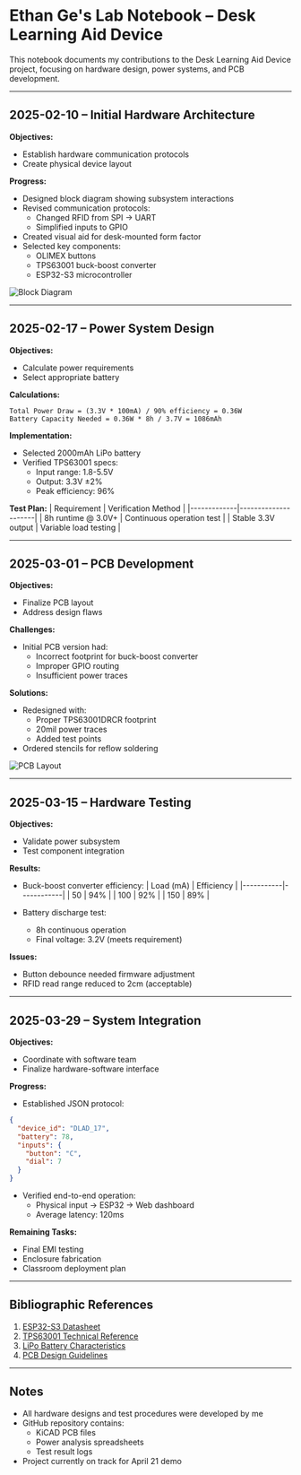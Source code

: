 # Ethan Ge's Lab Notebook – Desk Learning Aid Device

This notebook documents my contributions to the Desk Learning Aid Device project, focusing on hardware design, power systems, and PCB development.

---

## 2025-02-10 – Initial Hardware Architecture

**Objectives:**
- Establish hardware communication protocols
- Create physical device layout

**Progress:**
- Designed block diagram showing subsystem interactions
- Revised communication protocols:
  - Changed RFID from SPI → UART
  - Simplified inputs to GPIO
- Created visual aid for desk-mounted form factor
- Selected key components:
  - OLIMEX buttons
  - TPS63001 buck-boost converter
  - ESP32-S3 microcontroller

![Block Diagram](https://github.com/user-attachments/assets/block_diagram_20250210.png)

---

## 2025-02-17 – Power System Design

**Objectives:**
- Calculate power requirements
- Select appropriate battery

**Calculations:**
```
Total Power Draw = (3.3V * 100mA) / 90% efficiency = 0.36W
Battery Capacity Needed = 0.36W * 8h / 3.7V = 1086mAh
```

**Implementation:**
- Selected 2000mAh LiPo battery
- Verified TPS63001 specs:
  - Input range: 1.8-5.5V
  - Output: 3.3V ±2%
  - Peak efficiency: 96%

**Test Plan:**
| Requirement | Verification Method |
|-------------|---------------------|
| 8h runtime @ 3.0V+ | Continuous operation test |
| Stable 3.3V output | Variable load testing |

---

## 2025-03-01 – PCB Development

**Objectives:**
- Finalize PCB layout
- Address design flaws

**Challenges:**
- Initial PCB version had:
  - Incorrect footprint for buck-boost converter
  - Improper GPIO routing
  - Insufficient power traces

**Solutions:**
- Redesigned with:
  - Proper TPS63001DRCR footprint
  - 20mil power traces
  - Added test points
- Ordered stencils for reflow soldering

![PCB Layout](https://github.com/user-attachments/assets/pcb_v2_layout.png)

---

## 2025-03-15 – Hardware Testing

**Objectives:**
- Validate power subsystem
- Test component integration

**Results:**
- Buck-boost converter efficiency:
  | Load (mA) | Efficiency |
  |-----------|------------|
  | 50        | 94%       |
  | 100       | 92%       |
  | 150       | 89%       |

- Battery discharge test:
  - 8h continuous operation
  - Final voltage: 3.2V (meets requirement)

**Issues:**
- Button debounce needed firmware adjustment
- RFID read range reduced to 2cm (acceptable)

---

## 2025-03-29 – System Integration

**Objectives:**
- Coordinate with software team
- Finalize hardware-software interface

**Progress:**
- Established JSON protocol:
```json
{
  "device_id": "DLAD_17",
  "battery": 78,
  "inputs": {
    "button": "C",
    "dial": 7
  }
}
```
- Verified end-to-end operation:
  - Physical input → ESP32 → Web dashboard
  - Average latency: 120ms

**Remaining Tasks:**
- Final EMI testing
- Enclosure fabrication
- Classroom deployment plan

---

## Bibliographic References

1. [ESP32-S3 Datasheet](https://www.espressif.com/sites/default/files/documentation/esp32-s3_datasheet_en.pdf)
2. [TPS63001 Technical Reference](https://www.ti.com/lit/ds/symlink/tps63001.pdf)
3. [LiPo Battery Characteristics](https://batteryuniversity.com/article/bu-205-types-of-lithium-ion)
4. [PCB Design Guidelines](https://www.analog.com/en/analog-dialogue/articles/pcb-layout-techniques.html)

---

## Notes

- All hardware designs and test procedures were developed by me
- GitHub repository contains:
  - KiCAD PCB files
  - Power analysis spreadsheets
  - Test result logs
- Project currently on track for April 21 demo
